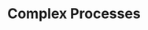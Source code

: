 ---
title: Complex Processes
layout: auto_contents
nav_order: 2
parent: 13DTC
has_children: true
preamble: |
  In Project Management, you will work on a project to design and develop a program. This unit will be assessed based on the following standard:
  
  * Internal assessments (6 credits)
      * [**AS91907**: Use complex processes to develop a digital technologies outcome](https://www.nzqa.govt.nz/nqfdocs/ncea-resource/achievements/2019/as91907.pdf) (6 credits)
  
  The standard requires you to produce a lot of documentation. It is important that you keep all of the work that you do for this unit together. Please make sure that **OneDrive** is installed on your computer, running, and connected to your Onslow College account.

  > If you lose access to your work because you saved it on a school computer and did not save it to OneDrive, **YOU WILL NOT BE GIVEN AN EXTENSION**!

  <br>
categories:
  - projman:
    category_name: Project management
    category_items:
      - the_task:
        item_name: The Task
        item_desc: An explanation of the standard and task for Term 2 and 3
        item_icon: 💬
        item_page: task
      - resources:
        item_name:
        item_icon:
        item_desc: |
                   <a href="https://onslowcollege.sharepoint.com/:w:/s/13DTC2022/EdWbZ3IKuLNJjoh2zjxFDvwBkDvpfYGl6Dg7BFQeL1jEiw?e=1grUkx">Project management portfolio</a>
        item_page:
      - implications:
        item_name: Relevant implications
        item_desc: What aspects do you need to consider relating to the project to ensure its success?
        item_icon: 🤔
        item_page: implications
      - processes:
        item_name: Project management processes
        item_desc: Learn to decompose a project into components
        item_icon: 🪵
        item_page: processes
      - planning:
        item_name: Planning tools
        item_desc: Learn iterative development methodologies and tools
        item_icon: 📝
        item_page: planning
      - project_boards:
        item_name: Project boards
        item_desc: Create project boards to keep track of what components you work on
        item_icon: 📊
        item_page: project-boards
      - version_control:
        item_name: Version control
        item_desc: Track your iteration outcomes
        item_icon: 🐱
        item_page: versions
      - testing_trialling:
        item_name: Testing & trialling
        item_desc: Make sure your components work — and are the best they can be
        item_icon: 🧪
        item_page: trialling
---
